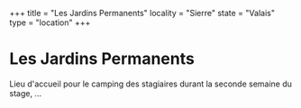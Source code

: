 +++
title = "Les Jardins Permanents"
locality = "Sierre"
state = "Valais"
type = "location"
+++

# Les Jardins Permanents

Lieu d'accueil pour le camping des stagiaires durant la seconde semaine du stage,
...
